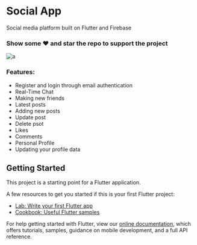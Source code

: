 # Social App

Social media platform built on Flutter and Firebase

### Show some ❤️ and star the repo to support the project
![a](https://user-images.githubusercontent.com/37597841/135648877-61e0caed-47cf-4814-bac5-d855dfb56655.jpg)
### Features:
- Register and login through email authentication
- Real-Time Chat
- Making new friends
- Latest posts
- Adding new posts
- Update post
- Delete psot
- Likes
- Comments
- Personal Profile
- Updating your profile data

## Getting Started

This project is a starting point for a Flutter application.

A few resources to get you started if this is your first Flutter project:

- [Lab: Write your first Flutter app](https://flutter.dev/docs/get-started/codelab)
- [Cookbook: Useful Flutter samples](https://flutter.dev/docs/cookbook)

For help getting started with Flutter, view our
[online documentation](https://flutter.dev/docs), which offers tutorials,
samples, guidance on mobile development, and a full API reference.
